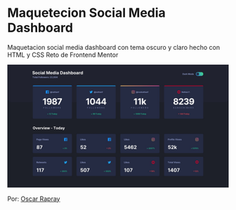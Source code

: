 # Maquetecion Social Media Dashboard

Maquetacion social media dashboard con tema oscuro y claro hecho con HTML y CSS
Reto de Frontend Mentor

![Social Media Dashboard](https://raw.githubusercontent.com/oscarrapray/Social-Media-Dashboard/master/design/desktop-design-dark.jpg)

Por: [Oscar Rapray](https://github.com/oscarrapray)
